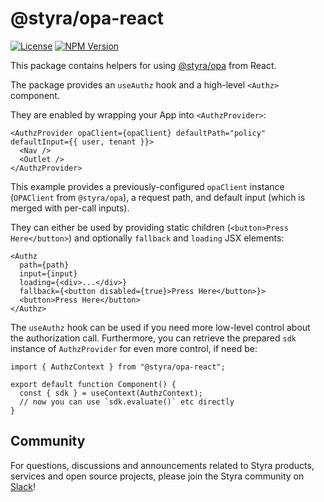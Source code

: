 # @styra/opa-react

[![License](https://img.shields.io/badge/License-Apache_2.0-blue.svg)](https://opensource.org/licenses/Apache-2.0)
[![NPM Version](https://img.shields.io/npm/v/%40styra%2Fopa-react?style=flat&color=%2324b6e0)](https://www.npmjs.com/package/@styra/opa-react)

This package contains helpers for using [@styra/opa](https://www.npmjs.com/package/@styra/opa) from React.

The package provides an `useAuthz` hook and a high-level `<Authz>` component.

They are enabled by wrapping your App into `<AuthzProvider>`:

```tsx
<AuthzProvider opaClient={opaClient} defaultPath="policy" defaultInput={{ user, tenant }}>
  <Nav />
  <Outlet />
</AuthzProvider>
```

This example provides a previously-configured `opaClient` instance (`OPAClient` from `@styra/opa`), a request path, and default input (which is merged with per-call inputs).

They can either be used by providing static children (`<button>Press Here</button>`) and optionally `fallback` and `loading` JSX elements:
```tsx
<Authz
  path={path}
  input={input}
  loading={<div>...</div>}
  fallback={<button disabled={true}>Press Here</button>}>
  <button>Press Here</button>
</Authz>
```

The `useAuthz` hook can be used if you need more low-level control about the authorization call.
Furthermore, you can retrieve the prepared `sdk` instance of `AuthzProvider` for even more control, if need be:

```tsx
import { AuthzContext } from "@styra/opa-react";

export default function Component() {
  const { sdk } = useContext(AuthzContext);
  // now you can use `sdk.evaluate()` etc directly
}
```


## Community

For questions, discussions and announcements related to Styra products, services and open source projects, please join
the Styra community on [Slack](https://communityinviter.com/apps/styracommunity/signup)!
